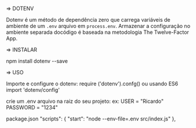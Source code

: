 => DOTENV

Dotenv é um método de dependência zero que carrega variáveis de 
ambiente de um `.env` arquivo em `process.env`. Armazenar a 
configuração no ambiente separada docódigo é baseada na 
metodologia The Twelve-Factor App.

=> INSTALAR

npm install dotenv --save

=> USO

Importe e configure o dotenv:
require ('dotenv').confg()
    ou usando ES6
import 'dotenv/config'    


crie um .env arquivo na raiz do seu projeto:
ex: USER = "Ricardo"
    PASSWORD = "1234"

package.json
"scripts": {
    "start": "node --env-file=.env src/index.js"
},    